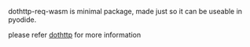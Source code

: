 dothttp-req-wasm is minimal package, made just so it can be useable in pyodide.

please refer [dothttp](https://github.com/cedric05/dothttp) for more information